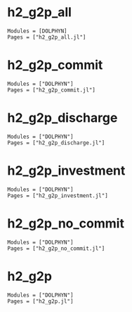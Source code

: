 # h2_g2p_all
```@autodocs
Modules = [DOLPHYN]
Pages = ["h2_g2p_all.jl"]
```

# h2_g2p_commit
```@autodocs
Modules = ["DOLPHYN"]
Pages = ["h2_g2p_commit.jl"]
```

# h2_g2p_discharge
```@autodocs
Modules = ["DOLPHYN"]
Pages = ["h2_g2p_discharge.jl"]
```

# h2_g2p_investment
```@autodocs
Modules = ["DOLPHYN"]
Pages = ["h2_g2p_investment.jl"]
```

# h2_g2p_no_commit
```@autodocs
Modules = ["DOLPHYN"]
Pages = ["h2_g2p_no_commit.jl"]
```

# h2_g2p
```@autodocs
Modules = ["DOLPHYN"]
Pages = ["h2_g2p.jl"]
```